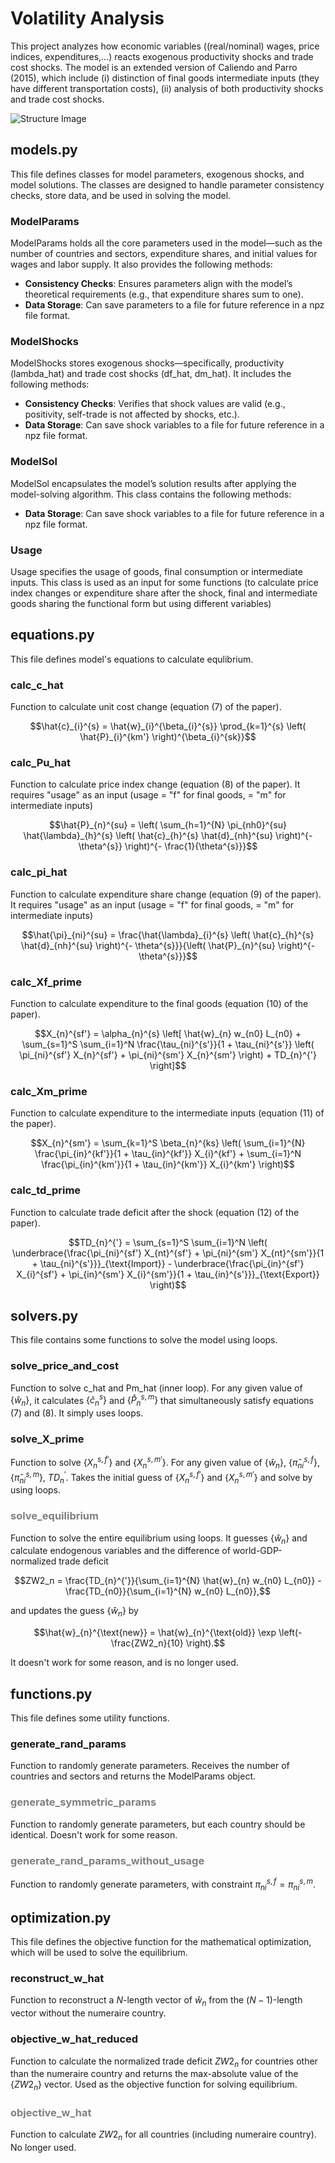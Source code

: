 # Volatility Analysis
This project analyzes how economic variables ((real/nominal) wages, price indices, expenditures,...) reacts exogenous productivity shocks and trade cost shocks. The model is an extended version of Caliendo and Parro (2015), which include (i) distinction of final goods intermediate inputs (they have different transportation costs), (ii) analysis of both productivity shocks and trade cost shocks.

![Structure Image](./figures_readme/structure.png)

## models.py
This file defines classes for model parameters, exogenous shocks, and model solutions. The classes are designed to handle parameter consistency checks, store data, and be used in solving the model.

### ModelParams
ModelParams holds all the core parameters used in the model—such as the number of countries and sectors, expenditure shares, and initial values for wages and labor supply. It also provides the following methods:
- **Consistency Checks**: Ensures parameters align with the model’s theoretical requirements (e.g., that expenditure shares sum to one).
- **Data Storage**: Can save parameters to a file for future reference in a npz file format.

### ModelShocks
ModelShocks stores exogenous shocks—specifically, productivity (lambda_hat) and trade cost shocks (df_hat, dm_hat). It includes the following methods:
- **Consistency Checks**: Verifies that shock values are valid (e.g., positivity, self-trade is not affected by shocks, etc.).
- **Data Storage**: Can save shock variables to a file for future reference in a npz file format.

### ModelSol
ModelSol encapsulates the model’s solution results after applying the model-solving algorithm. This class contains the following methods:
- **Data Storage**: Can save shock variables to a file for future reference in a npz file format.

### Usage
Usage specifies the usage of goods, final consumption or intermediate inputs. This class is used as an input for some functions (to calculate price index changes or expenditure share after the shock, final and intermediate goods sharing the functional form but using different variables)

## equations.py
This file defines model's equations to calculate equlibrium.

### calc_c_hat
Function to calculate unit cost change (equation (7) of the paper).

```math
\hat{c}_{i}^{s} = \hat{w}_{i}^{\beta_{i}^{s}} \prod_{k=1}^{s} \left( \hat{P}_{i}^{km'} \right)^{\beta_{i}^{sk}}
```


### calc_Pu_hat
Function to calculate price index change (equation (8) of the paper).
It requires "usage" as an input (usage = "f" for final goods, = "m" for intermediate inputs)

```math
\hat{P}_{n}^{su} = \left( \sum_{h=1}^{N} \pi_{nh0}^{su} \hat{\lambda}_{h}^{s} \left( \hat{c}_{h}^{s} \hat{d}_{nh}^{su} \right)^{- \theta^{s}} \right)^{- \frac{1}{\theta^{s}}}
```

### calc_pi_hat
Function to calculate expenditure share change (equation (9) of the paper).
It requires "usage" as an input (usage = "f" for final goods, = "m" for intermediate inputs)

```math
\hat{\pi}_{ni}^{su} = \frac{\hat{\lambda}_{i}^{s} \left( \hat{c}_{h}^{s} \hat{d}_{nh}^{su} \right)^{- \theta^{s}}}{\left( \hat{P}_{n}^{su} \right)^{- \theta^{s}}}
```

### calc_Xf_prime
Function to calculate expenditure to the final goods (equation (10) of the paper).

```math
X_{n}^{sf'} = \alpha_{n}^{s} \left[ \hat{w}_{n} w_{n0} L_{n0} + \sum_{s=1}^S \sum_{i=1}^N \frac{\tau_{ni}^{s'}}{1 + \tau_{ni}^{s'}} \left( \pi_{ni}^{sf'} X_{n}^{sf'} + \pi_{ni}^{sm'} X_{n}^{sm'} \right) + TD_{n}^{'} \right]
```

### calc_Xm_prime
Function to calculate expenditure to the intermediate inputs (equation (11) of the paper).

```math
X_{n}^{sm'} = \sum_{k=1}^S \beta_{n}^{ks} \left( \sum_{i=1}^{N} \frac{\pi_{in}^{kf'}}{1 + \tau_{in}^{kf'}} X_{i}^{kf'} + \sum_{i=1}^N \frac{\pi_{in}^{km'}}{1 + \tau_{in}^{km'}} X_{i}^{km'} \right)
```

### calc_td_prime
Function to calculate trade deficit after the shock (equation (12) of the paper).

```math
TD_{n}^{'} = \sum_{s=1}^S \sum_{i=1}^N \left( \underbrace{\frac{\pi_{ni}^{sf'} X_{nt}^{sf'} + \pi_{ni}^{sm'} X_{nt}^{sm'}}{1 + \tau_{ni}^{s'}}}_{\text{Import}} - \underbrace{\frac{\pi_{in}^{sf'} X_{i}^{sf'} + \pi_{in}^{sm'} X_{i}^{sm'}}{1 + \tau_{in}^{s'}}}_{\text{Export}} \right)
```

## solvers.py
This file contains some functions to solve the model using loops.

### solve_price_and_cost
Function to solve c_hat and Pm_hat (inner loop). For any given value of $\{ \hat{w}_{n} \}$, it calculates $\{ \hat{c}_{n}^{s} \}$ and $\{ \hat{P}_{n}^{s,m} \}$ that simultaneously satisfy equations (7) and (8). It simply uses loops.

### solve_X_prime
Function to solve $\{ X_{n}^{s, f '} \}$ and $\{ X_{n}^{s, m '} \}$. For any given value of $\{ \hat{w}_n \}$, $\{ \hat{\pi}_{ni}^{s, f} \}$, $\{ \hat{\pi}_{ni}^{s, m} \}$, $TD_{n}^{'}$. Takes the initial guess of $\{ X_{n}^{s, f '} \}$ and $\{ X_{n}^{s, m '} \}$ and solve by using loops.

### <span style="color: grey; ">solve_equilibrium</span>
Function to solve the entire equilibrium using loops. It guesses $\{ \hat{w}_n \}$ and calculate endogenous variables and the difference of world-GDP-normalized trade deficit

```math
ZW2_n = \frac{TD_{n}^{'}}{\sum_{i=1}^{N} \hat{w}_{n} w_{n0} L_{n0}} - \frac{TD_{n0}}{\sum_{i=1}^{N} w_{n0} L_{n0}},
```

and updates the guess $\{ \hat{w}_n \}$ by

```math
\hat{w}_{n}^{\text{new}} = \hat{w}_{n}^{\text{old}} \exp \left(-\frac{ZW2_n}{10} \right).
```

It doesn't work for some reason, and is no longer used.

## functions.py
This file defines some utility functions.

### generate_rand_params
Function to randomly generate parameters. Receives the number of countries and sectors and returns the ModelParams object.

### <span style="color: grey; ">generate_symmetric_params</span>
Function to randomly generate parameters, but each country should be identical. Doesn't work for some reason.

### <span style="color: grey; ">generate_rand_params_without_usage</span>
Function to randomly generate parameters, with constraint $\pi_{ni}^{s,f} = \pi_{ni}^{s,m}$.

## optimization.py
This file defines the objective function for the mathematical optimization, which will be used to solve the equilibrium.

### reconstruct_w_hat
Function to reconstruct a $N$-length vector of $\hat{w}_{n}$ from the $(N-1)$-length vector without the numeraire country.

### objective_w_hat_reduced
Function to calculate the normalized trade deficit $ZW2_n$ for countries other than the numeraire country and returns the max-absolute value of the $\{ZW2_n\}$ vector. Used as the objective function for solving equilibrium.

### <span style="color: grey; ">objective_w_hat</span>
Function to calculate $ZW2_n$ for all countries (including numeraire country). No longer used.

